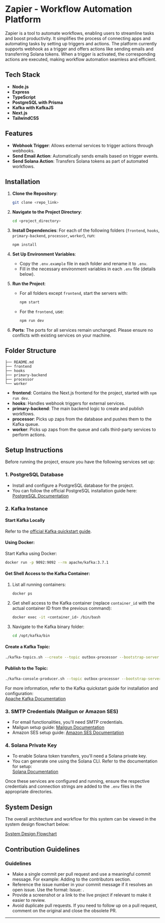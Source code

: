 
# Zapier - Workflow Automation Platform

Zapier is a tool to automate workflows, enabling users to streamline tasks and boost productivity. It simplifies the process of connecting apps and automating tasks by setting up triggers and actions. The platform currently supports webhook as a trigger and offers actions like sending emails and transferring Solana tokens. When a trigger is activated, the corresponding actions are executed, making workflow automation seamless and efficient.

## Tech Stack
- **Node.js**
- **Express**
- **TypeScript**
- **PostgreSQL with Prisma**
- **Kafka with KafkaJS**
- **Next.js**
- **TailwindCSS**

## Features
- **Webhook Trigger**: Allows external services to trigger actions through webhooks.
- **Send Email Action**: Automatically sends emails based on trigger events.
- **Send Solana Action**: Transfers Solana tokens as part of automated workflows.

## Installation

1. **Clone the Repository**:
   ```bash
   git clone <repo_link>
   ```

2. **Navigate to the Project Directory**:
   ```bash
   cd <project_directory>
   ```

3. **Install Dependencies**:
   For each of the following folders (`frontend`, `hooks`, `primary-backend`, `processor`, `worker`), run:
   ```bash
   npm install
   ```

4. **Set Up Environment Variables**:
   - Copy the `.env.example` file in each folder and rename it to `.env`.
   - Fill in the necessary environment variables in each `.env` file (details below).

5. **Run the Project**:
   - For all folders except `frontend`, start the servers with:
     ```bash
     npm start
     ```
   - For the `frontend`, use:
     ```bash
     npm run dev
     ```

6. **Ports**:
   The ports for all services remain unchanged. Please ensure no conflicts with existing services on your machine.

## Folder Structure

```
├── README.md
├── frontend
├── hooks
├── primary-backend
├── processor
└── worker
```

- **frontend**: Contains the Next.js frontend for the project, started with `npm run dev`.
- **hooks**: Handles webhook triggers for external services.
- **primary-backend**: The main backend logic to create and publish workflows.
- **processor**: Picks up zaps from the database and pushes them to the Kafka queue.
- **worker**: Picks up zaps from the queue and calls third-party services to perform actions.

## Setup Instructions

Before running the project, ensure you have the following services set up:

### 1. PostgreSQL Database
   - Install and configure a PostgreSQL database for the project.
   - You can follow the official PostgreSQL installation guide here:  
     [PostgreSQL Documentation](https://www.postgresql.org/docs/)

### 2. Kafka Instance

#### Start Kafka Locally
Refer to the [official Kafka quickstart guide](https://kafka.apache.org/quickstart).

#### Using Docker:
Start Kafka using Docker:
```bash
docker run -p 9092:9092 --rm apache/kafka:3.7.1
```

#### Get Shell Access to the Kafka Container:
1. List all running containers:
   ```bash
   docker ps
   ```

2. Get shell access to the Kafka container (replace `container_id` with the actual container ID from the previous command):
   ```bash
   docker exec -it <container_id> /bin/bash
   ```

3. Navigate to the Kafka binary folder:
   ```bash
   cd /opt/kafka/bin
   ```

#### Create a Kafka Topic:
```bash
./kafka-topics.sh --create --topic outbox-processor --bootstrap-server localhost:9092
```

#### Publish to the Topic:
```bash
./kafka-console-producer.sh --topic outbox-processor --bootstrap-server localhost:9092
```

For more information, refer to the Kafka quickstart guide for installation and configuration:  
[Apache Kafka Documentation](https://kafka.apache.org/quickstart)

### 3. SMTP Credentials (Mailgun or Amazon SES)
   - For email functionalities, you'll need SMTP credentials.
   - Mailgun setup guide: [Mailgun Documentation](https://documentation.mailgun.com/en/latest/)
   - Amazon SES setup guide: [Amazon SES Documentation](https://docs.aws.amazon.com/ses/latest/DeveloperGuide/Welcome.html)

### 4. Solana Private Key
   - To enable Solana token transfers, you'll need a Solana private key.
   - You can generate one using the Solana CLI. Refer to the documentation for setup:  
     [Solana Documentation](https://docs.solana.com/cli/install-solana-cli-tools)

Once these services are configured and running, ensure the respective credentials and connection strings are added to the `.env` files in the appropriate directories.

## System Design

The overall architecture and workflow for this system can be viewed in the system design flowchart below:

[System Design Flowchart](https://lucid.app/lucidchart/bc168a94-3730-4c21-b5ea-44d51d5e41eb/edit?viewport_loc=-725%2C-862%2C3759%2C2149%2C0_0&invitationId=inv_74fbcb0f-bea8-41fd-921b-3408cf4cd5a9)

## Contribution Guidelines

### Guidelines
- Make a single commit per pull request and use a meaningful commit message. For example: Adding <your-name> to the contributors section.
- Reference the issue number in your commit message if it resolves an open issue. Use the format: Issue: <ISSUE NUMBER>.
- Provide a screenshot or a link to the live project if relevant to make it easier to review.
- Avoid duplicate pull requests. If you need to follow up on a pull request, comment on the original and close the obsolete PR.


---
